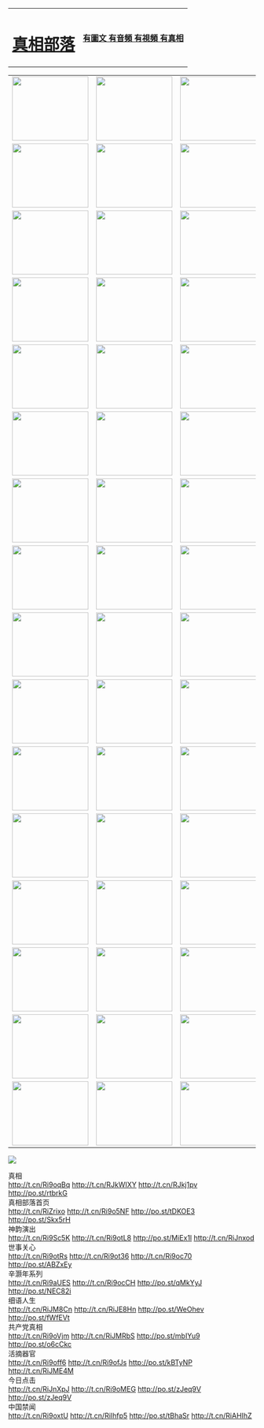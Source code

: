 <table>
<tr>

<td>
	<H1><a href="http://38.is-very-good.org/zx/">真相部落</a></H1>
</td>
<td>
	<H4><a href="http://38.is-very-good.org/zx/">有圖文 有音頻 有視頻 有真相</a></H4>
</td>
</tr>

</table>
<table>
<tr>
	<td><a href="http://531.brunoselke.com/xtr/107/"><img  src ="http://531.brunoselke.com/pic/2017/02/107.jpg" width="155px" height="130px"></a></td>
	<td><a href="http://531.brunoselke.com/xtr/829/"><img src ="http://531.brunoselke.com/pic/2017/02/829.jpg" width="155px" height="130px"></a></td>
	<td><a href="http://531.brunoselke.com/xtr/69/"><img  src ="http://531.brunoselke.com/pic/2017/02/69.jpg" width="155px" height="130px"></a></td>
	<td><a href="http://531.brunoselke.com/xtr/99/"><img  src ="http://531.brunoselke.com/pic/2017/02/99.jpg" width="155px" height="130px"></a></td>
</tr>
<tr>
	<td><a href="http://531.brunoselke.com/xtr/40/"><img  src ="http://531.brunoselke.com/pic/2017/02/40.jpg" width="155px" height="130px"></a></td>
	<td><a href="http://531.brunoselke.com/xtr/20/"><img  src ="http://531.brunoselke.com/pic/2017/02/20.jpg" width="155px" height="130px"></a></td>
	<td><a href="http://531.brunoselke.com/xtr/81/"><img  src ="http://531.brunoselke.com/pic/2017/02/81.jpg" width="155px" height="130px"></a></td>
	<td><a href="http://531.brunoselke.com/xtr/2/"><img  src ="http://531.brunoselke.com/pic/2017/02/2.jpg" width="155px" height="130px"></a></td>
</tr>
<tr>
	<td><a href="http://531.brunoselke.com/xtr/86/"><img  src ="http://531.brunoselke.com/pic/2017/02/86.jpg" width="155px" height="130px"></a></td>
	<td><a href="http://531.brunoselke.com/xtr/109/"><img  src ="http://531.brunoselke.com/pic/2017/02/109.jpg" width="155px" height="130px"></a></td>
	<td><a href="http://531.brunoselke.com/xtr/1378/"><img  src ="http://531.brunoselke.com/pic/2017/02/1378.jpg" width="155px" height="130px"></a></td>
	<td><a href="http://531.brunoselke.com/xtr/57/"><img  src ="http://531.brunoselke.com/pic/2017/02/57.jpg" width="155px" height="130px"></a></td>
</tr>
<tr>
	<td><a href="http://531.brunoselke.com/xtr/1219/"><img  src ="http://531.brunoselke.com/pic/2017/02/1219.jpg" width="155px" height="130px"></a></td>
	<td><a href="http://531.brunoselke.com/xtr/1220/"><img  src ="http://531.brunoselke.com/pic/2017/02/1220.jpg" width="155px" height="130px"></a></td>
	<td><a href="http://531.brunoselke.com/xtr/1221/"><img  src ="http://531.brunoselke.com/pic/2017/02/1221.jpg" width="155px" height="130px"></a></td>
	<td><a href="http://531.brunoselke.com/xtr/51/"><img  src ="http://531.brunoselke.com/pic/2017/02/51.jpg" width="155px" height="130px"></a></td>
</tr>
<tr>
	<td><a href="http://531.brunoselke.com/xtr/1055/"><img  src ="http://531.brunoselke.com/pic/2017/02/1055.jpg" width="155px" height="130px"></a></td>
	<td><a href="http://531.brunoselke.com/xtr/611/"><img  src ="http://531.brunoselke.com/pic/2017/02/611.jpg" width="155px" height="130px"></a></td>
	<td><a href="http://531.brunoselke.com/xtr/1121/"><img  src ="http://531.brunoselke.com/pic/2017/02/1121.jpg" width="155px" height="130px"></a></td>
	<td><a href="http://531.brunoselke.com/xtr/610/"><img  src ="http://531.brunoselke.com/pic/2017/02/610.jpg" width="155px" height="130px"></a></td>
</tr>
<tr>
	<td><a href="http://531.brunoselke.com/xtr/1128/"><img  src ="http://531.brunoselke.com/pic/2017/02/1128.jpg" width="155px" height="130px"></a></td>
	<td><a href="http://531.brunoselke.com/xtr/1395/"><img  src ="http://531.brunoselke.com/pic/2017/02/1406.jpg" width="155px" height="130px"></a></td>
	<td><a href="http://531.brunoselke.com/xtr/1407/"><img  src ="http://531.brunoselke.com/pic/2017/02/1407.jpg" width="155px" height="130px"></a></td>
	<td><a href="http://531.brunoselke.com/xtr/934/"><img  src ="http://531.brunoselke.com/pic/2017/02/934.jpg" width="155px" height="130px"></a></td>
</tr>
<tr>
	<td><a href="http://531.brunoselke.com/xtr/641/"><img  src ="http://531.brunoselke.com/pic/2017/02/641.jpg" width="155px" height="130px"></a></td>
	<td><a href="http://531.brunoselke.com/xtr/949/"><img  src ="http://531.brunoselke.com/pic/2017/02/949.jpg" width="155px" height="130px"></a></td>
	<td><a href="http://531.brunoselke.com/xtr/112/"><img  src ="http://531.brunoselke.com/pic/2017/02/112.jpg" width="155px" height="130px"></a></td>
	<td><a href="http://531.brunoselke.com/xtr/812/"><img  src ="http://531.brunoselke.com/pic/2017/02/812.jpg" width="155px" height="130px"></a></td>
</tr>
<tr>
	<td><a href="http://531.brunoselke.com/xtr/103/"><img  src ="http://531.brunoselke.com/pic/2017/02/103.jpg" width="155px" height="130px"></a></td>
	<td><a href="http://531.brunoselke.com/xtr/3/"><img  src ="http://531.brunoselke.com/pic/2017/02/3.jpg" width="155px" height="130px"></a></td>
	<td><A HREF="http://531.brunoselke.com/mp4/zx/2015/11/Lkmtt.mp4" target="_blank" title="蓮開滿天庭"><img  src="http://531.brunoselke.com/pic/2015/11/Lkmtt3480_jssor.jpg"  width="155px" height="130px"></A></td>
	<td><A HREF="http://531.brunoselke.com/mp4/zx/2015/11/2013513.mp4" target="_blank" title="飛旋的法輪"><img  src="http://531.brunoselke.com/pic/2015/11/falun480_jssor.jpg"  width="155px" height="130px"></A></td>
</tr>
<tr>
	<td><A HREF="http://531.brunoselke.com/mp4/zx/2015/11/NYParade.mp4" target="_blank" title="2004年4月10日法輪功紐約大遊行"><img  src="http://531.brunoselke.com/pic/2015/11/nyparade480_jssor.jpg"  width="155px" height="130px"></A></td>
	<td><A HREF="http://531.brunoselke.com/mp4/news617/2015/05/WEB_s28093.mp4" target="_blank" title="2015年世界法輪大法日特別報導"><img  src="http://531.brunoselke.com/pic/2015/11/p6752711a666997037_jssor.jpg"  width="155px" height="130px"></A></td>
	<td><A HREF="http://531.brunoselke.com/mp4/news829/2015/11/30211_326650.mp4" target="_blank" title="滄州綁架案連審四天 民眾抹淚稱審好人"><img  src="http://531.brunoselke.com/pic/2015/11/changzhou2480_jssor.jpg"  width="155px" height="130px"></A></td>
	<td><A HREF="http://531.brunoselke.com/mp4/mhph/2015/10/changzhou.mp4" target="_blank" title="滄州真相--獅城血淚"><img  src="http://531.brunoselke.com/pic/2015/11/changzhou480_jssor.jpg"  width="155px" height="130px"></A></td>
</tr>
<tr>
	<td><A HREF="http://531.brunoselke.com/mp4/mhjd/mhjd_55.mp4" target="_blank" title="正義律師與無罪辯護"><img  src="http://531.brunoselke.com/pic/2015/11/wzbh480_jssor.jpg"  width="155px" height="130px"></A></td>
	<td><A HREF="http://531.brunoselke.com/mp4/zx/2015/11/layerkcs.mp4" target="_blank" title="中國的良心--高智晟律師"><img  src="http://531.brunoselke.com/pic/2015/11/layerkcs2480_jssor.jpg"  width="155px" height="130px"></A></td>
	<td><A HREF="http://531.brunoselke.com/mp4/mhph/2015/10/szxl.mp4" target="_blank" title="神州血淚--北京、大慶、廣東、哈爾濱"><img  src="http://531.brunoselke.com/pic/2015/11/szxl480_jssor.jpg"  width="155px" height="130px"></A></td>
	<td><A HREF="http://531.brunoselke.com/mp4/zx/2015/11/TangShanFFXS.mp4" target="_blank" title="真相紀錄片：鳳凰新生"><img  src="http://531.brunoselke.com/pic/2015/11/fhxs2480_jssor.jpg"  width="155px" height="130px"></A></td>
</tr>
<tr>
	<td><A HREF="http://531.brunoselke.com/mp4/zx/2015/11/jidong.mp4" target="_blank" title="冀東監獄的罪惡"><img  src="http://531.brunoselke.com/pic/2015/11/jidong480_jssor.jpg"  width="155px" height="130px"></A></td>
	<td><A HREF="http://531.brunoselke.com/mp4/mhph/2015/10/tangshan.mp4" target="_blank" title="鳳凰血淚"><img  src="http://531.brunoselke.com/pic/2015/11/tangshan480_jssor.jpg"  width="155px" height="130px"></A>
					</div></td>
	<td>	<A HREF="http://531.brunoselke.com/mp4/mhph/2015/10/zfxtzxl.mp4" target="_blank" title="政法系統罪行錄--唐山篇"><img  src="http://531.brunoselke.com/pic/2015/11/zfxtzxl480_jssor.jpg"  width="155px" height="130px"></A></td>
	<td><A HREF="http://531.brunoselke.com/mp4/mhph/2015/10/QDBG.mp4" target="_blank" title="青島悲歌"><img  src="http://531.brunoselke.com/pic/2015/10/qdbg2480_jssor.jpg"  width="155px" height="130px"></A></td>
</tr>
<tr>
	<td><A HREF="http://531.brunoselke.com/mp4/mhph/2015/10/huludao.mp4" target="_blank" title="葫蘆島永恆的見證"><img  src="http://531.brunoselke.com/pic/2015/10/huludao480_jssor.jpg"  width="155px" height="130px"></A></td>
	<td><A HREF="http://531.brunoselke.com/mp4/mhph/2015/10/qbzx.mp4" target="_blank" title="湖畔泉邊聽真相-濟南泉城的傳奇"><img  src="http://531.brunoselke.com/pic/2015/10/hupan480_jssor.jpg"  width="155px" height="130px"></A></td>
	<td><A HREF="http://531.brunoselke.com/mp4/mhph/2015/10/baoding_dvd_v2.mp4" target="_blank" title="燕趙悲歌"><img  src="http://531.brunoselke.com/pic/2015/10/yzbg480_jssor.jpg"  width="155px" height="130px"></A></td>
	<td><A HREF="http://531.brunoselke.com/mp4/zx/2015/11/meihuashi_complete_ED2.0.mp4" target="_blank" title="梅花詩完整版"><img  src="http://531.brunoselke.com/pic/2015/11/mhs480_jssor.jpg"  width="155px" height="130px"></A></td>
</tr>
<tr>
	<td><A HREF="http://531.brunoselke.com/mp4/zx/2015/11/fengbei512k.mp4" target="_blank" title="豐碑"><img  src="http://531.brunoselke.com/pic/2015/11/fongbei480_jssor.jpg"  width="155px" height="130px"></A></td>
	<td><A HREF="http://531.brunoselke.com/mp4/zx/2015/11/fytdxComplete.mp4" target="_blank" title="風雨天地行全集"><img  src="http://531.brunoselke.com/pic/2015/11/fytdxWhite480_jssor.jpg"  width="155px" height="130px"></A></td>
	<td><A HREF="http://531.brunoselke.com/mp4/zx/2015/11/JianZheng.mp4" target="_blank" title="見證"><img  src="http://531.brunoselke.com/pic/2015/11/witness480_jssor.jpg"  width="155px" height="130px"></A></td>
	<td><A HREF="http://531.brunoselke.com/mp4/mhph/2015/10/hcym.mp4" target="_blank" title="紅朝陰謀"><img  src="http://531.brunoselke.com/pic/2015/10/hcym480_jssor.jpg"  width="155px" height="130px"></A></td>
</tr>
<tr>
	<td><A HREF="http://531.brunoselke.com/mp4/zx/2015/11/zfzxPalV3.mp4" target="_blank" title="是自焚還是騙局"><img  src="http://531.brunoselke.com/pic/2015/11/zfzx4805_jssor.jpg"  width="155px" height="130px"></A></td>
	<td><A HREF="http://531.brunoselke.com/mp4/zx/2015/11/lsdspMsyTd.mp4" target="_blank" title="歷史的審判"><img  src="http://531.brunoselke.com/pic/2015/11/lsdsp480_jssor.jpg"  width="155px" height="130px"></A></td>
	<td><A HREF="http://531.brunoselke.com/mp4/news886/2015/11/concat886.mp4" target="_blank" title="一周全球控告江澤民"><img  src="http://531.brunoselke.com/pic/2015/11/news886480_jssor.jpg"  width="155px" height="130px"></A></td>
	<td><A HREF="http://531.brunoselke.com/mp4/news1378/2014/08/CQSD_s0_e4_v2_i0-CQSD_4-video.mp4" target="_blank" title="歐洲的抉擇"><img  src="http://531.brunoselke.com/pic/2015/11/p5143421a564166643-ss_jssor.jpg"  width="155px" height="130px"></A></td>
</tr>
<tr>
	<td><A HREF="http://531.brunoselke.com/mp4/zx/2015/11/hk20150720parade.mp4" target="_blank" title="港法輪功反迫害大遊行 大陸遊客震撼"><img  src="http://531.brunoselke.com/pic/2015/11/281098-ss_jssor.jpg"  width="155px" height="130px"></A></td>
	<td><A HREF="http://531.brunoselke.com/mp4/zx/2015/11/20150720hkParade512k.mp4" target="_blank" title="香港法輪功720遊行聲援訴江潮"><img  src="http://531.brunoselke.com/pic/2015/11/2015720parade480_jssor.jpg"  width="155px" height="130px"></A></td>
	<td><A HREF="http://531.brunoselke.com/mp4/zx/2015/11/hktdc512.mp4" target="_blank" title="香港退黨潮"><img  src="http://531.brunoselke.com/pic/2015/11/hktdc480_jssor.jpg"  width="155px" height="130px"></A></td>
	<td><A HREF="http://531.brunoselke.com/mp4/news413/2015/11/concat413.mp4" target="_blank" title="本月退黨精選"><img  src="http://531.brunoselke.com/pic/2015/11/tuidang480_jssor.jpg"  width="155px" height="130px"></A></td>
</tr>
<tr>
	<td><A HREF="http://531.brunoselke.com/mp4/news823/2015/11/TSZG_British_1_QA_A_TSZG-61-1_XinHaoNianZuoZh_P617180.mp4" target="_blank" title="辛灝年：紀念《九評共產黨》發表十週年演講"><img  src="http://531.brunoselke.com/pic/2015/11/xhn9p10480_jssor.jpg"  width="155px" height="130px"></A></td>
	<td><A HREF="http://531.brunoselke.com/mp4/news57/2015/11/JPGCD8.mp4" target="_blank" title="【九評之八】評中國共產黨的邪教本質"><img  src="http://531.brunoselke.com/pic/2015/11/9pkcd8p480_jssor.jpg"  width="155px" height="130px"></A></td>
	<td><A HREF="http://531.brunoselke.com/mp4/other/kao.Chih.Sheng_story.mp4"  target="_blank" title="超越恐懼:高智晟的故事"				style="font-size:20px;"><img src="http://531.brunoselke.com/pic/2016/12/GZS201408070902.jpg"  width="155px" height="130px">
						</A></td>
	<td><A HREF="http://531.brunoselke.com/mp4/zx/2016/11/oh10yearsInv.mp4"  target="_blank" title="紀錄片《活摘 十年調查》完整版" style="font-size:20px;"><img src="http://531.brunoselke.com/pic/2016/11/10yearsOHinv.jpg"  width="155px" height="130px">
						</A></td>
</tr>
</table>










<a href="https://git.io/222"><img src="kcsOH10artJudge.jpg"></a>


<div class="linkbox"><div class="title">真相<div id="url">  <a href="http://t.cn/Ri9oqBq" target=_blank>http://t.cn/Ri9oqBq</a>    <a href="http://t.cn/RJkWIXY" target=_blank>http://t.cn/RJkWIXY</a>    <a href="http://t.cn/RJkj1pv" target=_blank>http://t.cn/RJkj1pv</a>    <a href="http://po.st/rtbrkG" target=_blank>http://po.st/rtbrkG</a>  </div></div><div class="title">真相部落首页<div id="url">  <a href="http://t.cn/RiZrixo" target=_blank>http://t.cn/RiZrixo</a>    <a href="http://t.cn/Ri9o5NF" target=_blank>http://t.cn/Ri9o5NF</a>    <a href="http://po.st/tDKOE3" target=_blank>http://po.st/tDKOE3</a>    <a href="http://po.st/Skx5rH" target=_blank>http://po.st/Skx5rH</a>  </div></div><div class="title">神韵演出<div id="url">  <a href="http://t.cn/Ri9Sc5K" target=_blank>http://t.cn/Ri9Sc5K</a>    <a href="http://t.cn/Ri9otL8" target=_blank>http://t.cn/Ri9otL8</a>    <a href="http://po.st/MiEx1l" target=_blank>http://po.st/MiEx1l</a>    <a href="http://t.cn/RiJnxod" target=_blank>http://t.cn/RiJnxod</a>  </div></div><div class="title">世事关心<div id="url">  <a href="http://t.cn/Ri9otRs" target=_blank>http://t.cn/Ri9otRs</a>    <a href="http://t.cn/Ri9ot36" target=_blank>http://t.cn/Ri9ot36</a>    <a href="http://t.cn/Ri9oc70" target=_blank>http://t.cn/Ri9oc70</a>    <a href="http://po.st/ABZxEy" target=_blank>http://po.st/ABZxEy</a>  </div></div><div class="title">辛灏年系列<div id="url">  <a href="http://t.cn/Ri9aUES" target=_blank>http://t.cn/Ri9aUES</a>    <a href="http://t.cn/Ri9ocCH" target=_blank>http://t.cn/Ri9ocCH</a>    <a href="http://po.st/qMkYyJ" target=_blank>http://po.st/qMkYyJ</a>    <a href="http://po.st/NEC82i" target=_blank>http://po.st/NEC82i</a>  </div></div><div class="title">细语人生<div id="url">  <a href="http://t.cn/RiJM8Cn" target=_blank>http://t.cn/RiJM8Cn</a>    <a href="http://t.cn/RiJE8Hn" target=_blank>http://t.cn/RiJE8Hn</a>    <a href="http://po.st/WeOhev" target=_blank>http://po.st/WeOhev</a>    <a href="http://po.st/fWfEVt" target=_blank>http://po.st/fWfEVt</a>  </div></div><div class="title">共产党真相<div id="url">  <a href="http://t.cn/Ri9oVjm" target=_blank>http://t.cn/Ri9oVjm</a>    <a href="http://t.cn/RiJMRbS" target=_blank>http://t.cn/RiJMRbS</a>    <a href="http://po.st/mbIYu9" target=_blank>http://po.st/mbIYu9</a>    <a href="http://po.st/o6cCkc" target=_blank>http://po.st/o6cCkc</a>  </div></div><div class="title">活摘器官<div id="url">  <a href="http://t.cn/Ri9off6" target=_blank>http://t.cn/Ri9off6</a>    <a href="http://t.cn/Ri9ofJs" target=_blank>http://t.cn/Ri9ofJs</a>    <a href="http://po.st/kBTyNP" target=_blank>http://po.st/kBTyNP</a>    <a href="http://t.cn/RiJME4M" target=_blank>http://t.cn/RiJME4M</a>  </div></div><div class="title">今日点击<div id="url">  <a href="http://t.cn/RiJnXpJ" target=_blank>http://t.cn/RiJnXpJ</a>    <a href="http://t.cn/Ri9oMEG" target=_blank>http://t.cn/Ri9oMEG</a>    <a href="http://po.st/zJeq9V" target=_blank>http://po.st/zJeq9V</a>    <a href="http://po.st/zJeq9V" target=_blank>http://po.st/zJeq9V</a>  </div></div><div class="title">中国禁闻<div id="url">  <a href="http://t.cn/Ri9oxtU" target=_blank>http://t.cn/Ri9oxtU</a>    <a href="http://t.cn/RiIhfp5" target=_blank>http://t.cn/RiIhfp5</a>    <a href="http://po.st/tBhaSr" target=_blank>http://po.st/tBhaSr</a>    <a href="http://t.cn/RiAHIhZ" target=_blank>http://t.cn/RiAHIhZ</a>  </div></div></div>
